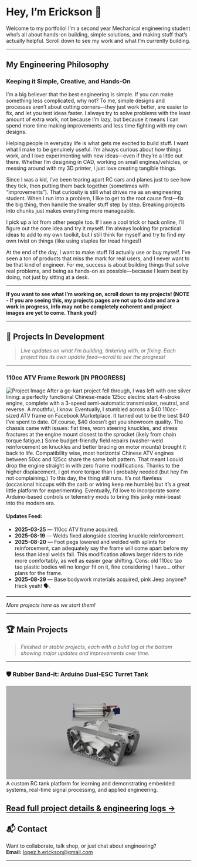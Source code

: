 # Hey, I’m Erickson 👋

Welcome to my portfolio! I’m a second year Mechanical engineering student who’s all about hands-on building, simple solutions, and making stuff that’s actually helpful. Scroll down to see my work and what I’m currently building.

---

## My Engineering Philosophy

### Keeping it Simple, Creative, and Hands-On

I’m a big believer that the best engineering is simple. If you can make something less complicated, why not? To me, simple designs and processes aren’t about cutting corners—they just work better, are easier to fix, and let you test ideas faster. I always try to solve problems with the least amount of extra work, not because I’m lazy, but because it means I can spend more time making improvements and less time fighting with my own designs.

Helping people in everyday life is what gets me excited to build stuff. I want what I make to be genuinely useful. I’m always curious about how things work, and I love experimenting with new ideas—even if they’re a little out there. Whether I’m designing in CAD, working on small engines/vehicles, or messing around with my 3D printer, I just love creating tangible things.

Since I was a kid, I’ve been tearing apart RC cars and planes just to see how they tick, then putting them back together (sometimes with “improvements”). That curiosity is still what drives me as an engineering student. When I run into a problem, I like to get to the root cause first—fix the big thing, then handle the smaller stuff step by step. Breaking projects into chunks just makes everything more manageable.

I pick up a lot from other people too. If I see a cool trick or hack online, I’ll figure out the core idea and try it myself. I’m always looking for practical ideas to add to my own toolkit, but I still think for myself and try to find my own twist on things (like using staples for tread hinges!)

At the end of the day, I want to make stuff I’d actually use or buy myself. I’ve seen a ton of products that miss the mark for real users, and I never want to be that kind of engineer. For me, success is about building things that solve real problems, and being as hands-on as possible—because I learn best by doing, not just by sitting at a desk.

---

**If you want to see what I’m working on, scroll down to my projects! (NOTE - If you are seeing this, my projects pages are not up to date and are a work in progress, info may not be completely coherent and project images are yet to come. Thank you!)**

---

## 🚧 Projects In Development

> _Live updates on what I’m building, tinkering with, or fixing. Each project has its own update feed—scroll to see the progress!_

---

### 110cc ATV Frame Rework [IN PROGRESS]

<img src="https://raw.githubusercontent.com/Erickson-Lopez/Engineering-Portfolio/5ff9ce760a15c3b2cbd4ceb4896162287b793aea/assets/README/IMG_2159.jpeg" alt="Project Image" width="400"/>  
After a go-kart project fell through, I was left with one silver lining: a perfectly functional Chinese-made 125cc electric start 4-stroke engine, complete with a 3-speed semi-automatic transmission, neutral, and reverse. A mouthful, I know. Eventually, I stumbled across a $40 110cc-sized ATV frame on Facebook Marketplace. It turned out to be the best $40 I’ve spent to date. Of course, $40 doesn’t get you showroom quality. The chassis came with issues: flat tires, worn steering knuckles, and stress fractures at the engine mount closest to the sprocket (ikely from chain torque fatigue.) Some budget-friendly field repairs (washer-weld reinforcement on knuckles and better bracing on motor mounts) brought it back to life. Compatibility wise, most horizontal Chinese ATV engines between 50cc and 125cc share the same bolt pattern. That meant I could drop the engine straight in with zero frame modifications. Thanks to the higher displacement, I got more torque than I probably needed (but hey I'm not complaining.) To this day, the thing still runs. It’s not flawless (occasional hiccups with the carb or wiring keep me humble) but it’s a great little platform for experimenting. Eventually, I’d love to incorporate some Arduino-based controls or telemetry mods to bring this janky mini-beast into the modern era.

#### Updates Feed:
- **2025-03-25** — 110cc ATV frame acquired.
- **2025-08-19** — Welds fixed alongside steering knuckle reinforcement.   
- **2025-08-20** — Foot pegs lowered and welded with splints for reinforcement, can adequately say the frame will come apart before my less than ideal welds fail. This modification allows larger riders to ride more comfortably, as well as easier gear shifting.
Cons: old 110cc tao tao plastic bodies wil no longer fit on it, fine considering I have... other plans for the frame.
- **2025-08-29** — Base bodywork materials acquired, pink Jeep anyone? Heck yeah! 🗣️.  
---

_More projects here as we start them!_

---

## 🏆 Main Projects

> _Finished or stable projects, each with a build log at the bottom showing major updates and improvements over time._

---
### 🛡️ Rubber Band-it: Arduino Dual-ESC Turret Tank

<img src="https://raw.githubusercontent.com/Erickson-Lopez/Engineering-Portfolio/38cbe50d84052176ea0c92ee41603f07c50be4f6/assets/RubberBand-it/IMG_2417.png" alt="RubberBand Project Image" width="800"/>  
A custom RC tank platform for learning and demonstrating embedded systems, real-time signal processing, and applied engineering.

[Read full project details & engineering logs →](./Rubber-Band-it.md)
---

## 📬 Contact

Want to collaborate, talk shop, or just chat about engineering?  
**Email:** lopez.h.erickson@gmail.com

---
